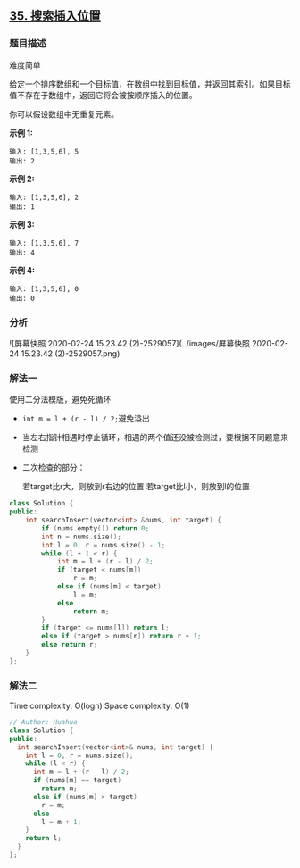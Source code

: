 ## [35. 搜索插入位置](https://leetcode-cn.com/problems/search-insert-position/)

### 题目描述

难度简单

给定一个排序数组和一个目标值，在数组中找到目标值，并返回其索引。如果目标值不存在于数组中，返回它将会被按顺序插入的位置。

你可以假设数组中无重复元素。

**示例 1:**

```
输入: [1,3,5,6], 5
输出: 2
```

**示例 2:**

```
输入: [1,3,5,6], 2
输出: 1
```

**示例 3:**

```
输入: [1,3,5,6], 7
输出: 4
```

**示例 4:**

```
输入: [1,3,5,6], 0
输出: 0
```

### 分析

![屏幕快照 2020-02-24 15.23.42 (2)-2529057](../images/屏幕快照 2020-02-24 15.23.42 (2)-2529057.png)

### 解法一

使用二分法模版，避免死循环

- `int m = l + (r - l) / 2;`避免溢出

- 当左右指针相遇时停止循环，相遇的两个值还没被检测过，要根据不同题意来检测

- 二次检查的部分：

  若target比r大，则放到r右边的位置
  若target比l小，则放到l的位置

```c++
class Solution {
public:
    int searchInsert(vector<int> &nums, int target) {
        if (nums.empty()) return 0;
        int n = nums.size();
        int l = 0, r = nums.size() - 1;
        while (l + 1 < r) {
            int m = l + (r - l) / 2;
            if (target < nums[m])
                r = m;
            else if (nums[m] < target)
                l = m;
            else
                return m;
        }
        if (target <= nums[l]) return l;
        else if (target > nums[r]) return r + 1;
        else return r;
    }
};
```

### 解法二

Time complexity: O(logn)
Space complexity: O(1)

```c++
// Author: Huahua
class Solution {
public:
  int searchInsert(vector<int>& nums, int target) {
    int l = 0, r = nums.size();
    while (l < r) {
      int m = l + (r - l) / 2;      
      if (nums[m] == target)
        return m;
      else if (nums[m] > target)
        r = m;
      else
        l = m + 1;
    }
    return l;
  }
};
```

